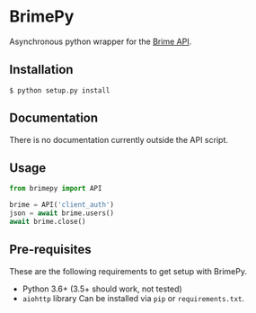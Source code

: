 # BrimePy
Asynchronous python wrapper for the [Brime API](https://documenter.getpostman.com/view/11546462/TzCHBAQ8).

## Installation
```
$ python setup.py install
```

## Documentation
There is no documentation currently outside the API script.

## Usage
```python
from brimepy import API

brime = API('client_auth')
json = await brime.users()
await brime.close()
```

## Pre-requisites
These are the following requirements to get setup with BrimePy.
- Python 3.6+ (3.5+ should work, not tested)
- `aiohttp` library
Can be installed via `pip` or `requirements.txt`.